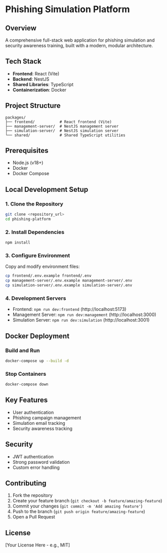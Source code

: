 # Phishing Simulation Platform

## Overview
A comprehensive full-stack web application for phishing simulation and security awareness training, built with a modern, modular architecture.

## Tech Stack
- **Frontend**: React (Vite)
- **Backend**: NestJS
- **Shared Libraries**: TypeScript
- **Containerization**: Docker

## Project Structure
```
packages/
├── frontend/           # React frontend (Vite)
├── management-server/  # NestJS management server
├── simulation-server/  # NestJS simulation server
└── shared/             # Shared TypeScript utilities
```

## Prerequisites
- Node.js (v18+)
- Docker
- Docker Compose

## Local Development Setup

### 1. Clone the Repository
```bash
git clone <repository_url>
cd phishing-platform
```

### 2. Install Dependencies
```bash
npm install
```

### 3. Configure Environment
Copy and modify environment files:
```bash
cp frontend/.env.example frontend/.env
cp management-server/.env.example management-server/.env
cp simulation-server/.env.example simulation-server/.env
```

### 4. Development Servers
- Frontend: `npm run dev:frontend` (http://localhost:5173)
- Management Server: `npm run dev:management` (http://localhost:3000)
- Simulation Server: `npm run dev:simulation` (http://localhost:3001)

## Docker Deployment

### Build and Run
```bash
docker-compose up --build -d
```

### Stop Containers
```bash
docker-compose down
```

## Key Features
- User authentication
- Phishing campaign management
- Simulation email tracking
- Security awareness tracking

## Security
- JWT authentication
- Strong password validation
- Custom error handling

## Contributing
1. Fork the repository
2. Create your feature branch (`git checkout -b feature/amazing-feature`)
3. Commit your changes (`git commit -m 'Add amazing feature'`)
4. Push to the branch (`git push origin feature/amazing-feature`)
5. Open a Pull Request

## License
[Your License Here - e.g., MIT]
